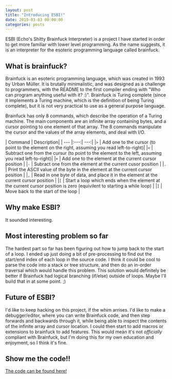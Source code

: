 ```yaml
---
layout: post
title: "Introducing ESBI!"
date: 2019-03-03 00:00:00
categories: posts
---
```


ESBI (Echo's Shitty Brainfuck Interpreter) is a project I have started in order to get more familiar with lower level programming. As the name suggests, it is an interpreter for the esoteric programming language called brainfuck. 

## What is brainfuck?

Brainfuck is an esoteric programming language, which was created in 1993 by Urban Müller. It is brutally minimalistic, and was designed as a challenge to programmers, with the README to the first compiler ending with "Who can program anything useful with it? :)". Brainfuck is Turing complete (since it implements a Turing machine, which is the definition of being Turing complete), but it is not very practical to use as a general purpose language.

Brainfuck has only 8 commands, which describe the operation of a Turing machine. The main components are an infinite array containing bytes, and a cursor pointing to one element of that array. The 8 commands manipulate the cursor and the values of the array elements, and deal with I/O.

| Command	| Description|
| --- |:---:| ---:|
|`>` | Add one to the cursor (to point to the element on the right, assuming you read left-to-right)|
|`<` | Subtract one from the cursur (to point to the element to the left, assuming you read left-to-right)|
|`+` | Add one to the element at the current cursor position |
|`-` | Subract one from the element at the current cusor position |
|`.` | Print the ASCII value of the byte in the element at the current cursor position |
|`,` | Read in one byte of data, and place it in the element at the current cursor position |
|`[` | Start a loop which ends when the element at the current cursor position is zero (equivilent to starting a while loop) |
|`]` | Move back to the start of the loop |

## Why make ESBI?

It sounded interesting.

## Most interesting problem so far

The hardest part so far has been figuring out how to jump back to the start of a loop. I ended up just doing a bit of pre-processing to find out the start/end index of each loop in the source code. I think it could be cool to parse the code into a stack or tree structure, and then do an in-order traversal which would handle this problem. This solution would definitely be better if Brainfuck had logical branching (if/else) outside of loops. Maybe I'll build that in at some point. ;)

## Future of ESBI?

I'd like to keep hacking on this project, if the whim arrises. I'd like to make a debugger/editor, where you can write Brainfuck code, and then step forwards and backwards through it, while being able to inspect the contents of the infinite array and cursor location. I could then start to add macros or extensions to brainfuck to add features. This would mean it's not *officially* compliant with Brainfuck, but I'm doing this for my own education and enjoyment, so I think it's fine.


## Show me the code!!

[The code can be found here!](https://github.com/echosystemname/esbi)
